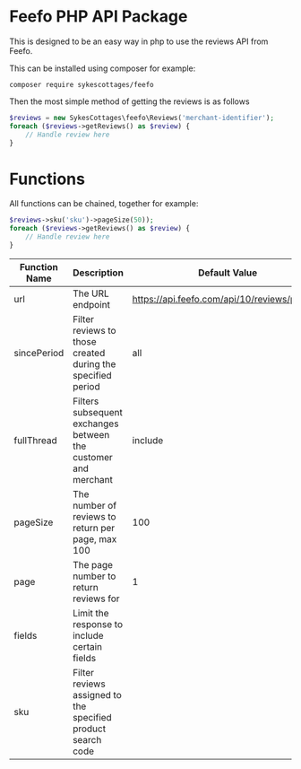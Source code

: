 # Feefo PHP API Package

This is designed to be an easy way in php to use the reviews API from Feefo.

This can be installed using composer for example:

    composer require sykescottages/feefo
    
 Then the most simple method of getting the reviews is as follows
 
```php
$reviews = new SykesCottages\feefo\Reviews('merchant-identifier');
foreach ($reviews->getReviews() as $review) {
    // Handle review here
}
```

# Functions

All functions can be chained, together for example:

```php
$reviews->sku('sku')->pageSize(50));
foreach ($reviews->getReviews() as $review) {
    // Handle review here
}
```

| <b>Function Name</b>  | <b>Description</b>                                              | <b>Default Value</b>                          |
| --------------------- | --------------------------------------------------------------- | --------------------------------------------- |
| url                   | The URL endpoint                                                | https://api.feefo.com/api/10/reviews/product  |
| sincePeriod           | Filter reviews to those created during the specified period     | all                                           |
| fullThread            | Filters subsequent exchanges between the customer and merchant  | include                                       |
| pageSize              | The number of reviews to return per page, max 100               | 100                                           |
| page                  | The page number to return reviews for                           | 1                                             |
| fields                | Limit the response to include certain fields                    |                                               |
| sku                   | Filter reviews assigned to the specified product search code    |                                               |
